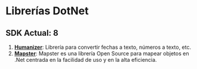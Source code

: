 # Librerías DotNet

## SDK Actual: 8

1. [**Humanizer**](https://github.com/Humanizr/Humanizer): Librería para convertir fechas a texto, números a texto, etc.
2. [**Mapster**](https://github.com/MapsterMapper/Mapster): Mapster es una librería Open Source para mapear objetos en .Net centrada en la facilidad de uso y en la alta eficiencia.